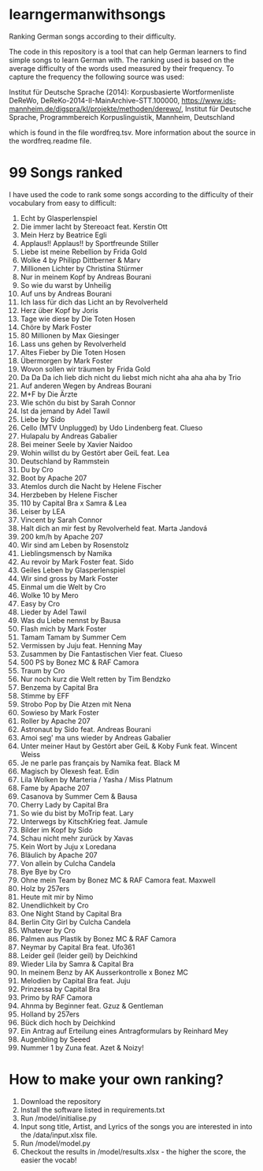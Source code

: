 # learngermanwithsongs
Ranking German songs according to their difficulty.

The code in this repository is a tool that can help German learners to find simple songs to learn German with. The ranking used is based on the average difficulty of the words used measured by their frequency. To capture the frequency the following source was used:

Institut für Deutsche Sprache (2014): Korpusbasierte
Wortformenliste DeReWo, DeReKo-2014-II-MainArchive-STT.100000,
https://www.ids-mannheim.de/digspra/kl/projekte/methoden/derewo/, Institut für Deutsche Sprache,
Programmbereich Korpuslinguistik, Mannheim, Deutschland

which is found in the file wordfreq.tsv. More information about the source in the wordfreq.readme file.

# 99 Songs ranked
I have used the code to rank some songs according to the difficulty of their vocabulary from easy to difficult:
1. Echt by Glasperlenspiel
1. Die immer lacht by Stereoact feat. Kerstin Ott
1. Mein Herz by Beatrice Egli
1. Applaus!! Applaus!! by Sportfreunde Stiller
1. Liebe ist meine Rebellion by Frida Gold
1. Wolke 4 by Philipp Dittberner & Marv
1. Millionen Lichter by Christina Stürmer
1. Nur in meinem Kopf by Andreas Bourani
1. So wie du warst by Unheilig
1. Auf uns by Andreas Bourani
1. Ich lass für dich das Licht an by Revolverheld
1. Herz über Kopf by Joris
1. Tage wie diese by Die Toten Hosen
1. Chöre by Mark Foster
1. 80 Millionen by Max Giesinger
1. Lass uns gehen by Revolverheld
1. Altes Fieber by Die Toten Hosen
1. Übermorgen by Mark Foster
1. Wovon sollen wir träumen by Frida Gold
1. Da Da Da ich lieb dich nicht du liebst mich nicht aha aha aha by Trio
1. Auf anderen Wegen by Andreas Bourani
1. M+F by Die Ärzte
1. Wie schön du bist by Sarah Connor
1. Ist da jemand by Adel Tawil
1. Liebe by Sido
1. Cello (MTV Unplugged) by Udo Lindenberg feat. Clueso
1. Hulapalu by Andreas Gabalier
1. Bei meiner Seele by Xavier Naidoo
1. Wohin willst du by Gestört aber GeiL feat. Lea
1. Deutschland by Rammstein
1. Du by Cro
1. Boot by Apache 207
1. Atemlos durch die Nacht by Helene Fischer
1. Herzbeben by Helene Fischer
1. 110 by Capital Bra x Samra & Lea
1. Leiser by LEA
1. Vincent by Sarah Connor
1. Halt dich an mir fest by Revolverheld feat. Marta Jandová
1. 200 km/h by Apache 207
1. Wir sind am Leben by Rosenstolz
1. Lieblingsmensch by Namika
1. Au revoir by Mark Foster feat. Sido
1. Geiles Leben by Glasperlenspiel
1. Wir sind gross by Mark Foster
1. Einmal um die Welt by Cro
1. Wolke 10 by Mero
1. Easy by Cro
1. Lieder by Adel Tawil
1. Was du Liebe nennst by Bausa
1. Flash mich by Mark Foster
1. Tamam Tamam by Summer Cem
1. Vermissen by Juju feat. Henning May
1. Zusammen by Die Fantastischen Vier feat. Clueso
1. 500 PS by Bonez MC & RAF Camora
1. Traum by Cro
1. Nur noch kurz die Welt retten by Tim Bendzko
1. Benzema by Capital Bra
1. Stimme by EFF
1. Strobo Pop by Die Atzen mit Nena
1. Sowieso by Mark Foster
1. Roller by Apache 207
1. Astronaut by Sido feat. Andreas Bourani
1. Amoi seg' ma uns wieder by Andreas Gabalier
1. Unter meiner Haut by Gestört aber GeiL & Koby Funk feat. Wincent Weiss
1. Je ne parle pas français by Namika feat. Black M
1. Magisch by Olexesh feat. Edin
1. Lila Wolken by Marteria / Yasha / Miss Platnum
1. Fame by Apache 207
1. Casanova by Summer Cem & Bausa
1. Cherry Lady by Capital Bra
1. So wie du bist by MoTrip feat. Lary
1. Unterwegs by KitschKrieg feat. Jamule
1. Bilder im Kopf by Sido
1. Schau nicht mehr zurück by Xavas
1. Kein Wort by Juju x Loredana
1. Bläulich by Apache 207
1. Von allein by Culcha Candela
1. Bye Bye by Cro
1. Ohne mein Team by Bonez MC & RAF Camora feat. Maxwell
1. Holz by 257ers
1. Heute mit mir by Nimo
1. Unendlichkeit by Cro
1. One Night Stand by Capital Bra
1. Berlin City Girl by Culcha Candela
1. Whatever by Cro
1. Palmen aus Plastik by Bonez MC & RAF Camora
1. Neymar by Capital Bra feat. Ufo361
1. Leider geil (leider geil) by Deichkind
1. Wieder Lila by Samra & Capital Bra
1. In meinem Benz by AK Ausserkontrolle x Bonez MC
1. Melodien by Capital Bra feat. Juju
1. Prinzessa by Capital Bra
1. Primo by RAF Camora
1. Ahnma by Beginner feat. Gzuz & Gentleman
1. Holland by 257ers
1. Bück dich hoch by Deichkind
1. Ein Antrag auf Erteilung eines Antragformulars by Reinhard Mey
1. Augenbling by Seeed
1. Nummer 1 by Zuna feat. Azet & Noizy!

# How to make your own ranking?
1. Download the repository
2. Install the software listed in requirements.txt
2. Run /model/initialise.py
3. Input song title, Artist, and Lyrics of the songs you are interested in into the /data/input.xlsx file.
4. Run /model/model.py
5. Checkout the results in /model/results.xlsx - the higher the score, the easier the vocab!
